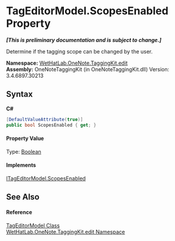 # TagEditorModel.ScopesEnabled Property 
 _**\[This is preliminary documentation and is subject to change.\]**_

Determine if the tagging scope can be changed by the user.

**Namespace:**&nbsp;<a href="60ca3730-00cd-fce3-4009-523f3952fd9e">WetHatLab.OneNote.TaggingKit.edit</a><br />**Assembly:**&nbsp;OneNoteTaggingKit (in OneNoteTaggingKit.dll) Version: 3.4.6897.30213

## Syntax

**C#**<br />
``` C#
[DefaultValueAttribute(true)]
public bool ScopesEnabled { get; }
```


#### Property Value
Type: <a href="http://msdn2.microsoft.com/en-us/library/a28wyd50" target="_blank">Boolean</a>

#### Implements
<a href="71ed660a-1231-7bfa-3701-e815a5aaa854">ITagEditorModel.ScopesEnabled</a><br />

## See Also


#### Reference
<a href="d0783a73-0ba1-b750-13e8-e19b790c09dd">TagEditorModel Class</a><br /><a href="60ca3730-00cd-fce3-4009-523f3952fd9e">WetHatLab.OneNote.TaggingKit.edit Namespace</a><br />